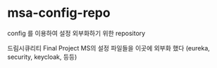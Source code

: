 # msa-config-repo
config 를 이용하여 설정 외부화하기 위한 repository


드림시큐리티 Final Project
MS의 설정 파일들을 이곳에 외부화 했다
(eureka, security, keycloak,  등등)
